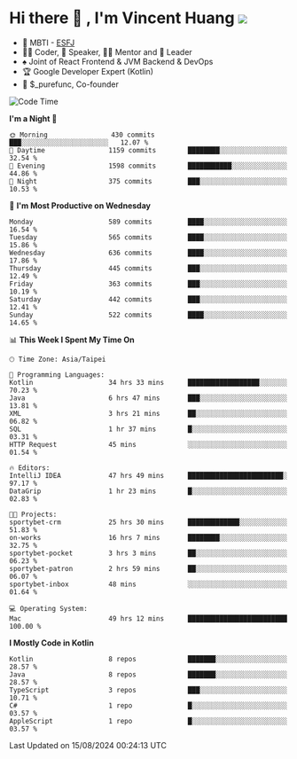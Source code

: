 # Hi there 👋 , I'm Vincent Huang ![](https://komarev.com/ghpvc/?username=Jian-Min-Huang)
- 👀 MBTI - [ESFJ](https://www.16personalities.com/esfj-personality)
- 👨‍💻 Coder, 🎤 Speaker, 👨‍🏫 Mentor and 🚀 Leader
- ♠️ Joint of React Frontend & JVM Backend & DevOps
- 🏆 Google Developer Expert (Kotlin)
- 💼 $_purefunc, Co-founder

<!--START_SECTION:waka-->
![Code Time](http://img.shields.io/badge/Code%20Time-4%2C241%20hrs%2010%20mins-blue)

**I'm a Night 🦉** 

```text
🌞 Morning                430 commits         ███░░░░░░░░░░░░░░░░░░░░░░   12.07 % 
🌆 Daytime                1159 commits        ████████░░░░░░░░░░░░░░░░░   32.54 % 
🌃 Evening                1598 commits        ███████████░░░░░░░░░░░░░░   44.86 % 
🌙 Night                  375 commits         ███░░░░░░░░░░░░░░░░░░░░░░   10.53 % 
```
📅 **I'm Most Productive on Wednesday** 

```text
Monday                   589 commits         ████░░░░░░░░░░░░░░░░░░░░░   16.54 % 
Tuesday                  565 commits         ████░░░░░░░░░░░░░░░░░░░░░   15.86 % 
Wednesday                636 commits         ████░░░░░░░░░░░░░░░░░░░░░   17.86 % 
Thursday                 445 commits         ███░░░░░░░░░░░░░░░░░░░░░░   12.49 % 
Friday                   363 commits         ███░░░░░░░░░░░░░░░░░░░░░░   10.19 % 
Saturday                 442 commits         ███░░░░░░░░░░░░░░░░░░░░░░   12.41 % 
Sunday                   522 commits         ████░░░░░░░░░░░░░░░░░░░░░   14.65 % 
```


📊 **This Week I Spent My Time On** 

```text
🕑︎ Time Zone: Asia/Taipei

💬 Programming Languages: 
Kotlin                   34 hrs 33 mins      ██████████████████░░░░░░░   70.23 % 
Java                     6 hrs 47 mins       ███░░░░░░░░░░░░░░░░░░░░░░   13.81 % 
XML                      3 hrs 21 mins       ██░░░░░░░░░░░░░░░░░░░░░░░   06.82 % 
SQL                      1 hr 37 mins        █░░░░░░░░░░░░░░░░░░░░░░░░   03.31 % 
HTTP Request             45 mins             ░░░░░░░░░░░░░░░░░░░░░░░░░   01.54 % 

🔥 Editors: 
IntelliJ IDEA            47 hrs 49 mins      ████████████████████████░   97.17 % 
DataGrip                 1 hr 23 mins        █░░░░░░░░░░░░░░░░░░░░░░░░   02.83 % 

🐱‍💻 Projects: 
sportybet-crm            25 hrs 30 mins      █████████████░░░░░░░░░░░░   51.83 % 
on-works                 16 hrs 7 mins       ████████░░░░░░░░░░░░░░░░░   32.75 % 
sportybet-pocket         3 hrs 3 mins        ██░░░░░░░░░░░░░░░░░░░░░░░   06.23 % 
sportybet-patron         2 hrs 59 mins       ██░░░░░░░░░░░░░░░░░░░░░░░   06.07 % 
sportybet-inbox          48 mins             ░░░░░░░░░░░░░░░░░░░░░░░░░   01.64 % 

💻 Operating System: 
Mac                      49 hrs 12 mins      █████████████████████████   100.00 % 
```

**I Mostly Code in Kotlin** 

```text
Kotlin                   8 repos             ███████░░░░░░░░░░░░░░░░░░   28.57 % 
Java                     8 repos             ███████░░░░░░░░░░░░░░░░░░   28.57 % 
TypeScript               3 repos             ███░░░░░░░░░░░░░░░░░░░░░░   10.71 % 
C#                       1 repo              █░░░░░░░░░░░░░░░░░░░░░░░░   03.57 % 
AppleScript              1 repo              █░░░░░░░░░░░░░░░░░░░░░░░░   03.57 % 
```




 Last Updated on 15/08/2024 00:24:13 UTC
<!--END_SECTION:waka-->
